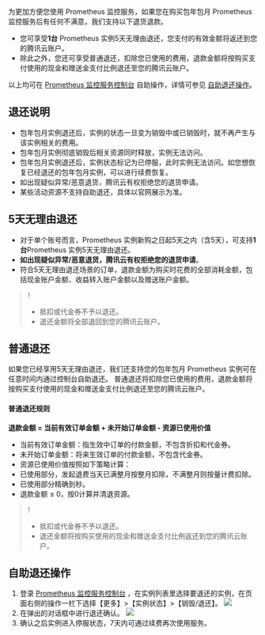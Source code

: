
为更加方便您使用 Prometheus 监控服务，如果您在购买包年包月 Prometheus 监控服务后有任何不满意，我们支持以下退货退款。
- 您可享受**1台** Prometheus 实例5天无理由退还，您支付的有效金额将返还到您的腾讯云账户。
- 除此之外，您还可享受普通退还，扣除您已使用的费用，退款金额将按购买支付使用的现金和赠送金支付比例退还至您的腾讯云账户。

以上均可在 [Prometheus 监控服务控制台](https://console.cloud.tencent.com/monitor/prometheus/open) 自助操作，详情可参见 [自助退还操作](#.E8.87.AA.E5.8A.A9.E9.80.80.E8.BF.98.E6.93.8D.E4.BD.9C)。

## 退还说明
- 包年包月实例退还后，实例的状态一旦变为销毁中或已销毁时，就不再产生与该实例相关的费用。
- 包年包月实例彻底销毁后相关资源同时释放，实例无法访问。
- 包年包月实例退还后，实例状态标记为已停服，此时实例无法访问。如您想恢复已经退还的包年包月实例，可以进行续费恢复。
- 如出现疑似异常/恶意退货，腾讯云有权拒绝您的退货申请。
- 某些活动资源不支持自助退还，具体以官网展示为准。

## 5天无理由退还
- 对于单个账号而言，Prometheus 实例新购之日起5天之内（含5天），可支持**1台**Prometheus 实例5天无理由退还。
- **如出现疑似异常/恶意退货，腾讯云有权拒绝您的退货申请**。
- 符合5天无理由退还场景的订单，退款金额为购买时花费的全部消耗金额，包括现金账户金额、收益转入账户金额以及赠送账户金额。

>!
>- 抵扣或代金券不予以退还。
>- 退还金额将全部退回到您的腾讯云账户。

## 普通退还

如果您已经享用5天无理由退还，我们还支持您的包年包月 Prometheus 实例可在任意时间内通过控制台自助退还。
普通退还将扣除您已使用的费用，退款金额将按购买支付使用的现金和赠送金支付比例退还至您的腾讯云账户。

#### 普通退还规则

**退款金额 = 当前有效订单金额 + 未开始订单金额 - 资源已使用价值**

- 当前有效订单金额：指生效中订单的付款金额，不包含折扣和代金券。
- 未开始订单金额：将来生效订单的付款金额，不包含代金券。
- 资源已使用价值按照如下策略计算：
 - 已使用部分，发起退费当天已满整月按整月扣除，不满整月则按量计费扣除。
 - 已使用部分精确到秒。
 - 退款金额 ≤ 0，按0计算并清退资源。

>!
>- 抵扣或代金券不予以退还。
>- 退还金额将按购买使用的现金和赠送金支付比例返还到您的腾讯云账户。

## 自助退还操作
1. 登录 [ Prometheus 监控服务控制台](https://console.cloud.tencent.com/cdb) ，在实例列表里选择要退还的实例，在页面右侧的操作一栏下选择【更多】>【实例状态】>【销毁/退还】。
![](https://main.qcloudimg.com/raw/f6bdf0f48d956cc7fca036f20800dfb5.png)
2. 在弹出的对话框中进行退还确认。
![](https://main.qcloudimg.com/raw/ea614c862ddc0404761a69e69addec58.png)
3. 确认之后实例进入停服状态，7天内可通过续费再次使用服务。
